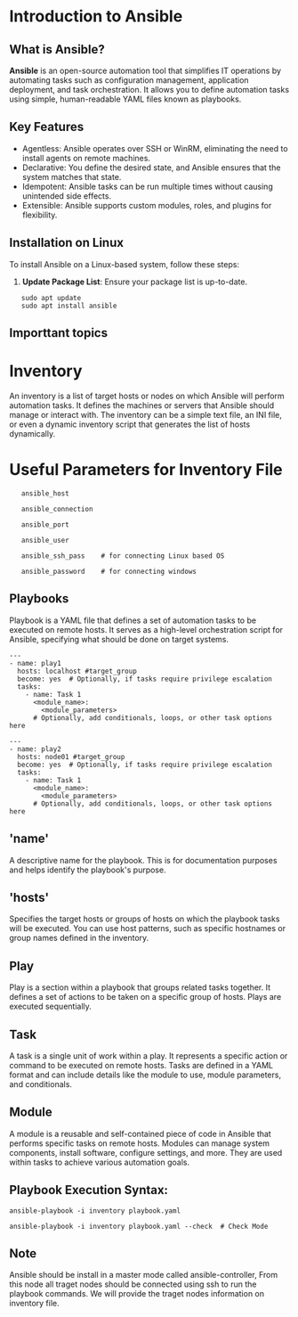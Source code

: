 # Introduction to Ansible

## What is Ansible?

**Ansible** is an open-source automation tool that simplifies IT operations by automating tasks such as configuration management, application deployment, and task orchestration. It allows you to define automation tasks using simple, human-readable YAML files known as playbooks.

## Key Features

- Agentless: Ansible operates over SSH or WinRM, eliminating the need to install agents on remote machines.
- Declarative: You define the desired state, and Ansible ensures that the system matches that state.
- Idempotent: Ansible tasks can be run multiple times without causing unintended side effects.
- Extensible: Ansible supports custom modules, roles, and plugins for flexibility.

## Installation on Linux

To install Ansible on a Linux-based system, follow these steps:

1. **Update Package List**: Ensure your package list is up-to-date.

```
   sudo apt update  
   sudo apt install ansible

```

## Importtant topics

# Inventory

An inventory is a list of target hosts or nodes on which Ansible will perform automation tasks. It defines the machines or servers that Ansible should manage or interact with. The inventory can be a simple text file, an INI file, or even a dynamic inventory script that generates the list of hosts dynamically.

# Useful Parameters for Inventory File

```
   ansible_host

   ansible_connection

   ansible_port

   ansible_user

   ansible_ssh_pass    # for connecting Linux based OS

   ansible_password    # for connecting windows

   ```

## Playbooks

Playbook is a YAML file that defines a set of automation tasks to be executed on remote hosts. It serves as a high-level orchestration script for Ansible, specifying what should be done on target systems.

```
---
- name: play1
  hosts: localhost #target_group
  become: yes  # Optionally, if tasks require privilege escalation
  tasks:
    - name: Task 1
      <module_name>:
        <module_parameters>
      # Optionally, add conditionals, loops, or other task options here

---
- name: play2
  hosts: node01 #target_group
  become: yes  # Optionally, if tasks require privilege escalation
  tasks:
    - name: Task 1
      <module_name>:
        <module_parameters>
      # Optionally, add conditionals, loops, or other task options here

```

## 'name' 

A descriptive name for the playbook. This is for documentation purposes and helps identify the playbook's purpose.

## 'hosts'

Specifies the target hosts or groups of hosts on which the playbook tasks will be executed. You can use host patterns, such as specific hostnames or group names defined in the inventory.

## Play

Play is a section within a playbook that groups related tasks together. It defines a set of actions to be taken on a specific group of hosts. Plays are executed sequentially.

## Task
A task is a single unit of work within a play. It represents a specific action or command to be executed on remote hosts. Tasks are defined in a YAML format and can include details like the module to use, module parameters, and conditionals.

## Module

A module is a reusable and self-contained piece of code in Ansible that performs specific tasks on remote hosts. Modules can manage system components, install software, configure settings, and more. They are used within tasks to achieve various automation goals.


## Playbook Execution Syntax:

```
ansible-playbook -i inventory playbook.yaml

ansible-playbook -i inventory playbook.yaml --check  # Check Mode
```
## Note

Ansible should be install in a master mode called ansible-controller, From this node all traget nodes should be connected using ssh to run the playbook commands. We will provide the traget nodes information on inventory file.




